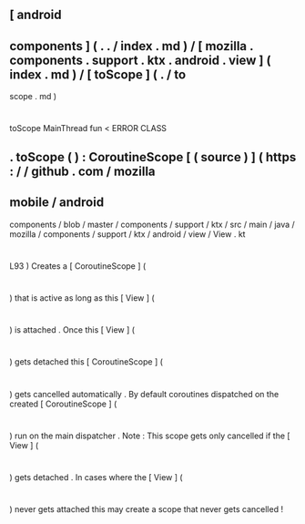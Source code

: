 [
android
-
components
]
(
.
.
/
index
.
md
)
/
[
mozilla
.
components
.
support
.
ktx
.
android
.
view
]
(
index
.
md
)
/
[
toScope
]
(
.
/
to
-
scope
.
md
)
#
toScope
MainThread
fun
<
ERROR
CLASS
>
.
toScope
(
)
:
CoroutineScope
[
(
source
)
]
(
https
:
/
/
github
.
com
/
mozilla
-
mobile
/
android
-
components
/
blob
/
master
/
components
/
support
/
ktx
/
src
/
main
/
java
/
mozilla
/
components
/
support
/
ktx
/
android
/
view
/
View
.
kt
#
L93
)
Creates
a
[
CoroutineScope
]
(
#
)
that
is
active
as
long
as
this
[
View
]
(
#
)
is
attached
.
Once
this
[
View
]
(
#
)
gets
detached
this
[
CoroutineScope
]
(
#
)
gets
cancelled
automatically
.
By
default
coroutines
dispatched
on
the
created
[
CoroutineScope
]
(
#
)
run
on
the
main
dispatcher
.
Note
:
This
scope
gets
only
cancelled
if
the
[
View
]
(
#
)
gets
detached
.
In
cases
where
the
[
View
]
(
#
)
never
gets
attached
this
may
create
a
scope
that
never
gets
cancelled
!
